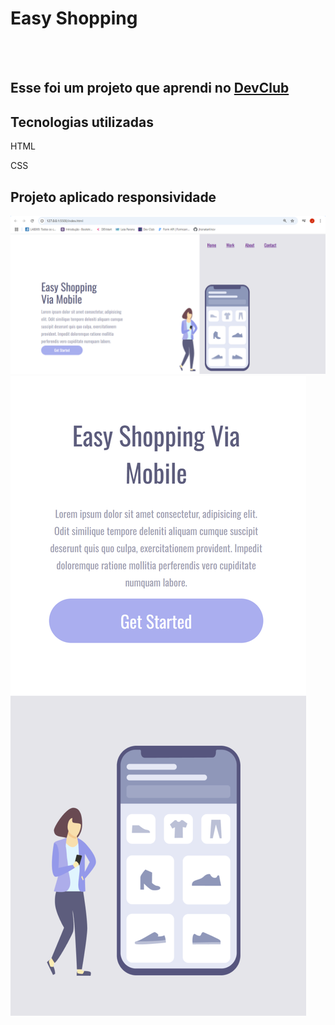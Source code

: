<h1>Easy Shopping</h1>
<br>
<br>
<h2>Esse foi um projeto que aprendi no <a href="https://rodolfomori.com.br/devclub-comercial">DevClub</a></h2>
<h2>Tecnologias utilizadas</h2>
<p>HTML</p>
<p>CSS</p>
<h2>Projeto aplicado responsividade</h2>

<img src="https://github.com/jhonatanlinov/easy-shopping/blob/main/img/desktop.png?raw=true">
<img src="https://github.com/jhonatanlinov/easy-shopping/blob/main/img/127.0.0.1_5500_index.html(iPhone%20XR).png?raw=true">

